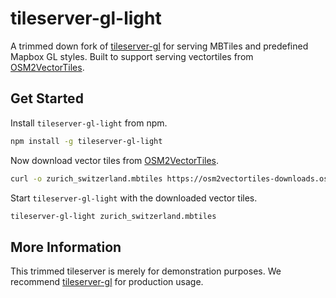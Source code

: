 # tileserver-gl-light

A trimmed down fork of [tileserver-gl](https://github.com/klokantech/tileserver-gl) for serving MBTiles and
predefined Mapbox GL styles.
Built to support serving vectortiles from [OSM2VectorTiles](http://osm2vectortiles.org/).

## Get Started

Install `tileserver-gl-light` from npm.

```bash
npm install -g tileserver-gl-light
```

Now download vector tiles from [OSM2VectorTiles](http://osm2vectortiles.org/downloads/).

```bash
curl -o zurich_switzerland.mbtiles https://osm2vectortiles-downloads.os.zhdk.cloud.switch.ch/v2.0/extracts/zurich_switzerland.mbtiles
```

Start `tileserver-gl-light` with the downloaded vector tiles.

```bash
tileserver-gl-light zurich_switzerland.mbtiles
```

## More Information

This trimmed tileserver is merely for demonstration purposes.
We recommend [tileserver-gl](https://github.com/klokantech/tileserver-gl)
for production usage.
